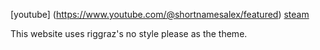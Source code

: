 [youtube] (https://www.youtube.com/@shortnamesalex/featured)
[steam](https://steamcommunity.com/id/shortnamesalex/)

This website uses riggraz's no style please as the theme.
